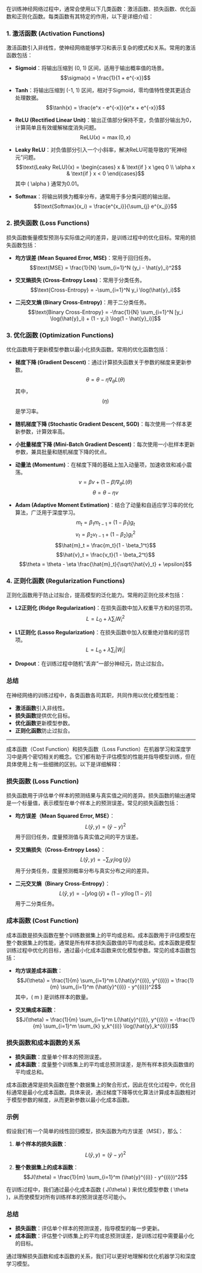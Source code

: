 在训练神经网络过程中，通常会使用以下几类函数：激活函数、损失函数、优化函数和正则化函数。每类函数有其特定的作用，以下是详细介绍：

### 1. 激活函数 (Activation Functions)
激活函数引入非线性，使神经网络能够学习和表示复杂的模式和关系。常用的激活函数包括：

- **Sigmoid**：将输出压缩到 (0, 1) 区间，适用于输出概率值的场景。
  $$\sigma(x) = \frac{1}{1 + e^{-x}}$$

- **Tanh**：将输出压缩到 (-1, 1) 区间，相对于Sigmoid，零均值特性使其更适合处理数据。
  $$\tanh(x) = \frac{e^x - e^{-x}}{e^x + e^{-x}}$$

- **ReLU (Rectified Linear Unit)**：输出正值部分保持不变，负值部分输出为0，计算简单且有效缓解梯度消失问题。
  $$\text{ReLU}(x) = \max(0, x)$$

- **Leaky ReLU**：对负值部分引入一个小斜率，解决ReLU可能导致的“死神经元”问题。
  $$\text{Leaky ReLU}(x) = \begin{cases} 
  x & \text{if } x \geq 0 \\
  \alpha x & \text{if } x < 0 
  \end{cases}$$
  其中 \( \alpha \) 通常为0.01。

- **Softmax**：将输出转换为概率分布，通常用于多分类问题的输出层。
  $$\text{Softmax}(x_i) = \frac{e^{x_i}}{\sum_{j} e^{x_j}}$$

### 2. 损失函数 (Loss Functions)
损失函数衡量模型预测与实际值之间的差异，是训练过程中的优化目标。常用的损失函数包括：

- **均方误差 (Mean Squared Error, MSE)**：常用于回归任务。
  $$\text{MSE} = \frac{1}{N} \sum_{i=1}^N (y_i - \hat{y}_i)^2$$

- **交叉熵损失 (Cross-Entropy Loss)**：常用于分类任务。
  $$\text{Cross-Entropy} = -\sum_{i=1}^N y_i \log(\hat{y}_i)$$

- **二元交叉熵 (Binary Cross-Entropy)**：用于二分类任务。
  $$\text{Binary Cross-Entropy} = -\frac{1}{N} \sum_{i=1}^N [y_i \log(\hat{y}_i) + (1 - y_i) \log(1 - \hat{y}_i)]$$

### 3. 优化函数 (Optimization Functions)
优化函数用于更新模型参数以最小化损失函数。常用的优化函数包括：

- **梯度下降 (Gradient Descent)**：通过计算损失函数关于参数的梯度来更新参数。
  $$\theta = \theta - \eta \nabla_\theta L(\theta)$$
  其中，$$(\eta)$$ 是学习率。

- **随机梯度下降 (Stochastic Gradient Descent, SGD)**：每次使用一个样本更新参数，计算效率高。
  
- **小批量梯度下降 (Mini-Batch Gradient Descent)**：每次使用一小批样本更新参数，兼具批量和随机梯度下降的优点。

- **动量法 (Momentum)**：在梯度下降的基础上加入动量项，加速收敛和减小震荡。
  $$v = \beta v + (1 - \beta) \nabla_\theta L(\theta)$$
  $$ \theta = \theta - \eta v $$

- **Adam (Adaptive Moment Estimation)**：结合了动量和自适应学习率的优化算法，广泛用于深度学习。
  $$m_t = \beta_1 m_{t-1} + (1 - \beta_1) g_t$$
  $$v_t = \beta_2 v_{t-1} + (1 - \beta_2) g_t^2$$
  $$\hat{m}_t = \frac{m_t}{1 - \beta_1^t}$$
  $$\hat{v}_t = \frac{v_t}{1 - \beta_2^t}$$
  $$\theta = \theta - \eta \frac{\hat{m}_t}{\sqrt{\hat{v}_t} + \epsilon}$$

### 4. 正则化函数 (Regularization Functions)
正则化函数用于防止过拟合，提高模型的泛化能力。常用的正则化技术包括：

- **L2正则化 (Ridge Regularization)**：在损失函数中加入权重平方和的惩罚项。
  $$L = L_0 + \lambda \sum_{i} W_i^2$$

- **L1正则化 (Lasso Regularization)**：在损失函数中加入权重绝对值和的惩罚项。
  $$L = L_0 + \lambda \sum_{i} |W_i|$$

- **Dropout**：在训练过程中随机“丢弃”一部分神经元，防止过拟合。

### 总结
在神经网络的训练过程中，各类函数各司其职，共同作用以优化模型性能：
- **激活函数**引入非线性。
- **损失函数**提供优化目标。
- **优化函数**更新模型参数。
- **正则化函数**防止过拟合。

----------

成本函数（Cost Function）和损失函数（Loss Function）在机器学习和深度学习中是两个密切相关的概念。它们都有助于评估模型的性能并指导模型训练，但在具体使用上有一些细微的区别。以下是详细解释：

### 损失函数 (Loss Function)

损失函数用于评估单个样本的预测结果与真实值之间的差异。损失函数的输出通常是一个标量值，表示模型在单个样本上的预测误差。常见的损失函数包括：

- **均方误差（Mean Squared Error, MSE）**：
  $$L(\hat{y}, y) = (\hat{y} - y)^2$$
  用于回归任务，度量预测值与真实值之间的平方误差。

- **交叉熵损失（Cross-Entropy Loss）**：
  $$L(\hat{y}, y) = -\sum_{i} y_i \log(\hat{y}_i)$$
  用于分类任务，度量预测概率分布与真实分布之间的差异。

- **二元交叉熵（Binary Cross-Entropy）**：
  $$L(\hat{y}, y) = -[y \log(\hat{y}) + (1 - y) \log(1 - \hat{y})]$$
  用于二分类任务。

### 成本函数 (Cost Function)

成本函数是损失函数在整个训练数据集上的平均或总和。成本函数用于评估模型在整个数据集上的性能，通常是所有样本损失函数值的平均或总和。成本函数是模型训练过程中优化的目标，通过最小化成本函数来优化模型参数。常见的成本函数包括：

- **均方误差成本函数**：
  $$J(\theta) = \frac{1}{m} \sum_{i=1}^m L(\hat{y}^{(i)}, y^{(i)}) = \frac{1}{m} \sum_{i=1}^m (\hat{y}^{(i)} - y^{(i)})^2$$
  其中，\( m \) 是训练样本的数量。

- **交叉熵成本函数**：
  $$J(\theta) = \frac{1}{m} \sum_{i=1}^m L(\hat{y}^{(i)}, y^{(i)}) = -\frac{1}{m} \sum_{i=1}^m \sum_{k} y_k^{(i)} \log(\hat{y}_k^{(i)})$$

### 损失函数和成本函数的关系

- **损失函数**：度量单个样本的预测误差。
- **成本函数**：度量整个训练集上的平均或总预测误差，是所有样本损失函数值的平均或总和。

成本函数通常是损失函数在整个数据集上的聚合形式，因此在优化过程中，优化目标通常是最小化成本函数。具体来说，通过梯度下降等优化算法计算成本函数相对于模型参数的梯度，从而更新参数以最小化成本函数。

### 示例

假设我们有一个简单的线性回归模型，损失函数为均方误差（MSE），那么：

1. **单个样本的损失函数**：
   $$L(\hat{y}, y) = (\hat{y} - y)^2$$

2. **整个数据集上的成本函数**：
   $$J(\theta) = \frac{1}{m} \sum_{i=1}^m (\hat{y}^{(i)} - y^{(i)})^2$$

在训练过程中，我们通过最小化成本函数 \( J(\theta) \) 来优化模型参数 \( \theta \)，从而使模型对所有训练样本的预测误差尽可能小。

### 总结

- **损失函数**：评估单个样本的预测误差，指导模型的每一步更新。
- **成本函数**：评估整个训练集上的平均或总预测误差，是训练过程中需要最小化的目标。

通过理解损失函数和成本函数的关系，我们可以更好地理解和优化机器学习和深度学习模型。